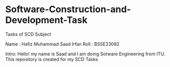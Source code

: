 # Software-Construction-and-Development-Task
Tasks of SCD Subject


Name : Hafiz Muhammad Saad Irfan
Roll : BSSE23082

Intro:
     Hello! my name is Saad and I am doing Sotware Engineering from ITU. This repository is created for my SCD Tasks